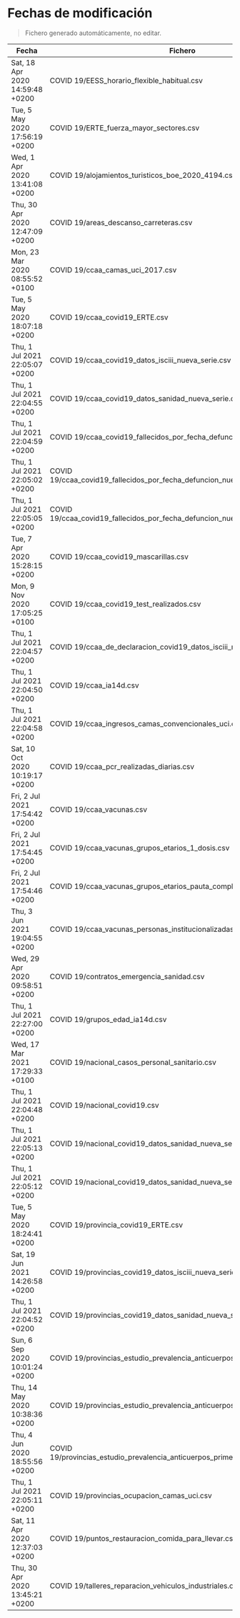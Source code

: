 # Fechas de modificación

> Fichero generado automáticamente, no editar.

| Fecha                           | Fichero                  |
|---------------------------------|--------------------------|
| Sat, 18 Apr 2020 14:59:48 +0200  | COVID 19/EESS_horario_flexible_habitual.csv |
| Tue, 5 May 2020 17:56:19 +0200  | COVID 19/ERTE_fuerza_mayor_sectores.csv |
| Wed, 1 Apr 2020 13:41:08 +0200  | COVID 19/alojamientos_turisticos_boe_2020_4194.csv |
| Thu, 30 Apr 2020 12:47:09 +0200  | COVID 19/areas_descanso_carreteras.csv |
| Mon, 23 Mar 2020 08:55:52 +0100  | COVID 19/ccaa_camas_uci_2017.csv |
| Tue, 5 May 2020 18:07:18 +0200  | COVID 19/ccaa_covid19_ERTE.csv |
| Thu, 1 Jul 2021 22:05:07 +0200  | COVID 19/ccaa_covid19_datos_isciii_nueva_serie.csv |
| Thu, 1 Jul 2021 22:04:55 +0200  | COVID 19/ccaa_covid19_datos_sanidad_nueva_serie.csv |
| Thu, 1 Jul 2021 22:04:59 +0200  | COVID 19/ccaa_covid19_fallecidos_por_fecha_defuncion_nueva_serie.csv |
| Thu, 1 Jul 2021 22:05:02 +0200  | COVID 19/ccaa_covid19_fallecidos_por_fecha_defuncion_nueva_serie_long.csv |
| Thu, 1 Jul 2021 22:05:05 +0200  | COVID 19/ccaa_covid19_fallecidos_por_fecha_defuncion_nueva_serie_original.csv |
| Tue, 7 Apr 2020 15:28:15 +0200  | COVID 19/ccaa_covid19_mascarillas.csv |
| Mon, 9 Nov 2020 17:05:25 +0100  | COVID 19/ccaa_covid19_test_realizados.csv |
| Thu, 1 Jul 2021 22:04:57 +0200  | COVID 19/ccaa_de_declaracion_covid19_datos_isciii_nueva_serie.csv |
| Thu, 1 Jul 2021 22:04:50 +0200  | COVID 19/ccaa_ia14d.csv |
| Thu, 1 Jul 2021 22:04:58 +0200  | COVID 19/ccaa_ingresos_camas_convencionales_uci.csv |
| Sat, 10 Oct 2020 10:19:17 +0200  | COVID 19/ccaa_pcr_realizadas_diarias.csv |
| Fri, 2 Jul 2021 17:54:42 +0200  | COVID 19/ccaa_vacunas.csv |
| Fri, 2 Jul 2021 17:54:45 +0200  | COVID 19/ccaa_vacunas_grupos_etarios_1_dosis.csv |
| Fri, 2 Jul 2021 17:54:46 +0200  | COVID 19/ccaa_vacunas_grupos_etarios_pauta_completa.csv |
| Thu, 3 Jun 2021 19:04:55 +0200  | COVID 19/ccaa_vacunas_personas_institucionalizadas.csv |
| Wed, 29 Apr 2020 09:58:51 +0200  | COVID 19/contratos_emergencia_sanidad.csv |
| Thu, 1 Jul 2021 22:27:00 +0200  | COVID 19/grupos_edad_ia14d.csv |
| Wed, 17 Mar 2021 17:29:33 +0100  | COVID 19/nacional_casos_personal_sanitario.csv |
| Thu, 1 Jul 2021 22:04:48 +0200  | COVID 19/nacional_covid19.csv |
| Thu, 1 Jul 2021 22:05:13 +0200  | COVID 19/nacional_covid19_datos_sanidad_nueva_serie.csv |
| Thu, 1 Jul 2021 22:05:12 +0200  | COVID 19/nacional_covid19_datos_sanidad_nueva_serie_grupos_edad.csv |
| Tue, 5 May 2020 18:24:41 +0200  | COVID 19/provincia_covid19_ERTE.csv |
| Sat, 19 Jun 2021 14:26:58 +0200  | COVID 19/provincias_covid19_datos_isciii_nueva_serie.csv |
| Thu, 1 Jul 2021 22:04:52 +0200  | COVID 19/provincias_covid19_datos_sanidad_nueva_serie.csv |
| Sun, 6 Sep 2020 10:01:24 +0200  | COVID 19/provincias_estudio_prevalencia_anticuerpos_final.csv |
| Thu, 14 May 2020 10:38:36 +0200  | COVID 19/provincias_estudio_prevalencia_anticuerpos_primera_ronda.csv |
| Thu, 4 Jun 2020 18:55:56 +0200  | COVID 19/provincias_estudio_prevalencia_anticuerpos_primera_y_segunda_ronda.csv |
| Thu, 1 Jul 2021 22:05:11 +0200  | COVID 19/provincias_ocupacion_camas_uci.csv |
| Sat, 11 Apr 2020 12:37:03 +0200  | COVID 19/puntos_restauracion_comida_para_llevar.csv |
| Thu, 30 Apr 2020 13:45:21 +0200  | COVID 19/talleres_reparacion_vehiculos_industriales.csv |
